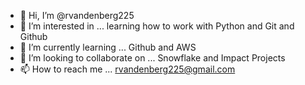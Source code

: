 - 👋 Hi, I’m @rvandenberg225
- 👀 I’m interested in ... learning how to work with Python and Git and Github
- 🌱 I’m currently learning ... Github and AWS
- 💞️ I’m looking to collaborate on ... Snowflake and Impact Projects
- 📫 How to reach me ... rvandenberg225@gmail.com

<!---
rvandenberg225/rvandenberg225 is a ✨ special ✨ repository because its `README.md` (this file) appears on your GitHub profile.
You can click the Preview link to take a look at your changes.
--->

